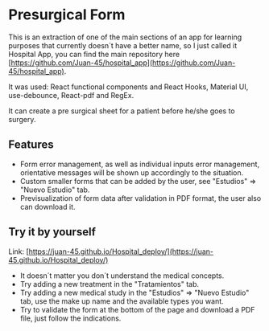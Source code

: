 # Presurgical Form 

This is an extraction of one of the main sections of an app for learning purposes that currently doesn´t have a better name, so I just called it Hospital App,  you can find the main repository here [https://github.com/Juan-45/hospital_app](https://github.com/Juan-45/hospital_app).

It was used: React functional components and React Hooks, Material UI, use-debounce, React-pdf and RegEx.

It can create a pre surgical sheet for a patient before he/she goes to surgery. 

## Features

- Form error management, as well as individual inputs error management, orientative messages will be shown up accordingly to the situation.
- Custom smaller forms that can be added by the user, see "Estudios" => "Nuevo Estudio" tab.
- Previsualization of form data after validation in PDF format, the user also can download it.

## Try it by yourself

Link: [https://juan-45.github.io/Hospital_deploy/](https://juan-45.github.io/Hospital_deploy/)

- It doesn´t matter you don´t understand the medical concepts.
- Try adding a new treatment in the "Tratamientos" tab.
- Try adding a new medical study in the "Estudios" => "Nuevo Estudio" tab, use the make up name and the available types you want.
- Try to validate the form at the bottom of the page and download a PDF file, just follow the indications.
